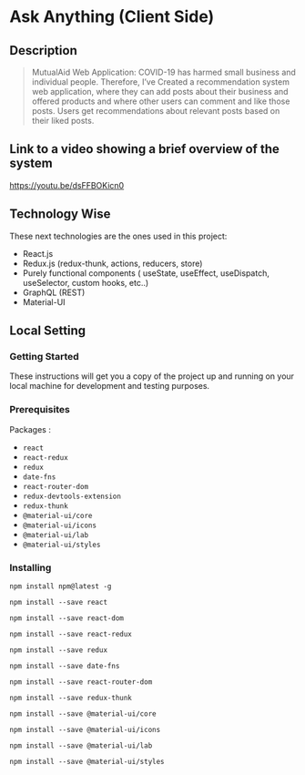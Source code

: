 # Ask Anything (Client Side)
## Description 
>MutualAid Web Application:
COVID-19 has harmed small business and individual people. Therefore, I’ve Created a recommendation system web application, where they can add posts about their business and offered products and where other users can comment and like those posts. Users get recommendations about relevant posts based on their liked posts. 
## Link to a video showing a brief overview of the system
https://youtu.be/dsFFBOKicn0
## Technology Wise
These next technologies are the ones used in this project:
* React.js
* Redux.js (redux-thunk, actions, reducers, store)
* Purely functional components ( useState, useEffect, useDispatch, useSelector, custom hooks, etc..)
* GraphQL (REST)
* Material-UI
## Local Setting
### Getting Started
These instructions will get you a copy of the project up and running on your local machine for development and testing purposes.
### Prerequisites
Packages :
* `react`
* `react-redux`
* `redux`
* `date-fns`
* `react-router-dom`
* `redux-devtools-extension`
* `redux-thunk`
* `@material-ui/core`
* `@material-ui/icons`
* `@material-ui/lab`
* `@material-ui/styles`
### Installing
```
npm install npm@latest -g

npm install --save react

npm install --save react-dom

npm install --save react-redux

npm install --save redux 

npm install --save date-fns

npm install --save react-router-dom

npm install --save redux-thunk 

npm install --save @material-ui/core

npm install --save @material-ui/icons

npm install --save @material-ui/lab

npm install --save @material-ui/styles

```
